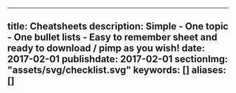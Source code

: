 ---
title: Cheatsheets
description: Simple - One topic - One bullet lists - Easy to remember sheet and ready to download / pimp as you wish!
date: 2017-02-01
publishdate: 2017-02-01
sectionImg: "assets/svg/checklist.svg"
keywords: []
aliases: []
----